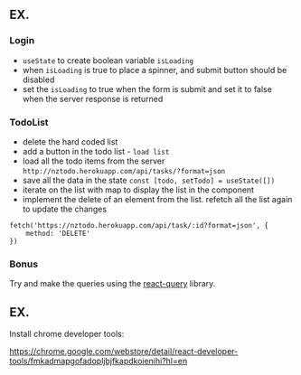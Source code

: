 ## EX.

### Login

- `useState` to create boolean variable `isLoading`
- when `isLoading` is true to place a spinner, and submit button should be disabled
- set the `isLoading` to true when the form is submit and set it to false when the server response is returned

### TodoList

- delete the hard coded list
- add a button in the todo list - `load list`
- load all the todo items from the server `http://nztodo.herokuapp.com/api/tasks/?format=json`
- save all the data in the state `const [todo, setTodo] = useState([])`
- iterate on the list with map to display the list in the component
- implement the delete of an element from the list. refetch all the list again to update the changes

```
fetch('https://nztodo.herokuapp.com/api/task/:id?format=json', {
	method: 'DELETE'
})
```
### Bonus

Try and make the queries using the [react-query](https://react-query.tanstack.com/)  library.


## EX.

Install chrome developer tools:

https://chrome.google.com/webstore/detail/react-developer-tools/fmkadmapgofadopljbjfkapdkoienihi?hl=en

